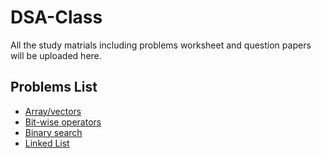 # DSA-Class
All the study matrials including problems worksheet and  question papers will be uploaded here.

## Problems List
* [Array/vectors](https://docs.google.com/document/d/1ca8BdoL1wK2Bo-QElNAcb5kK4DlS6eWX4uD9Ed_srOY/edit?usp=sharing)
* [Bit-wise operators](https://docs.google.com/document/d/166YAmo-RoPLUnXnAQbE3RlZGqyUYwbdT1VI5BrcS5qw/edit?usp=sharing)
* [Binary search](https://docs.google.com/document/d/1GOBTO2h6_9y_Pdw6TCKr0nOYKbUCR6mUF2TksEQV6L4/edit?usp=sharing)
* [Linked List](https://docs.google.com/document/d/1mFO5Y34pDOzrbGJTX5Nb9RfScmbKT0o7Jb3bx6KCxG8/edit?usp=sharing)

